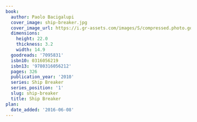 ```yaml
---
book:
  author: Paolo Bacigalupi
  cover_image: ship-breaker.jpg
  cover_image_url: https://i.gr-assets.com/images/S/compressed.photo.goodreads.com/books/1327874074l/7095831._SX98_.jpg
  dimensions:
    height: 22.0
    thickness: 3.2
    width: 14.9
  goodreads: '7095831'
  isbn10: 0316056219
  isbn13: '9780316056212'
  pages: 326
  publication_year: '2010'
  series: Ship Breaker
  series_position: '1'
  slug: ship-breaker
  title: Ship Breaker
plan:
  date_added: '2016-06-08'
---
```

